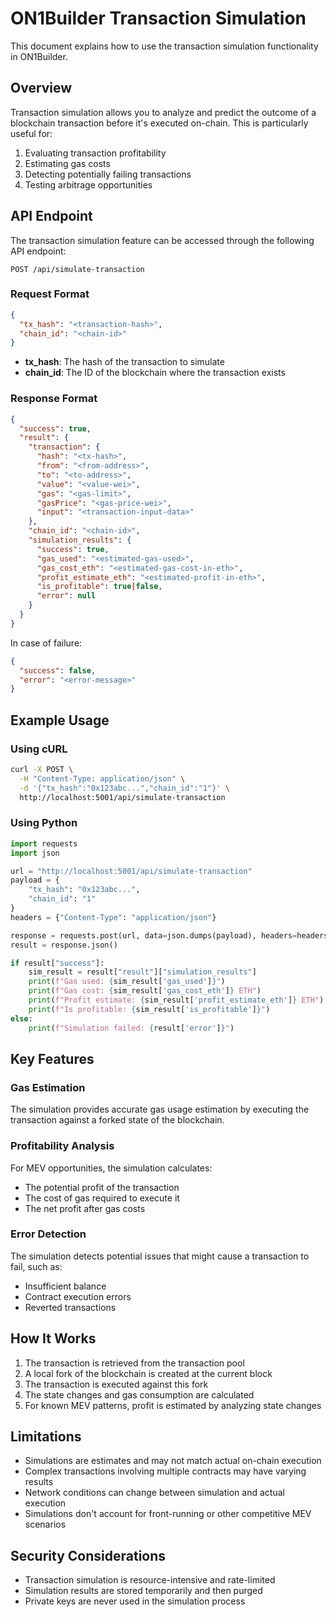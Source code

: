 # ON1Builder Transaction Simulation

This document explains how to use the transaction simulation functionality in ON1Builder.

## Overview

Transaction simulation allows you to analyze and predict the outcome of a blockchain transaction before it's executed on-chain. This is particularly useful for:

1. Evaluating transaction profitability
2. Estimating gas costs
3. Detecting potentially failing transactions
4. Testing arbitrage opportunities

## API Endpoint

The transaction simulation feature can be accessed through the following API endpoint:

```
POST /api/simulate-transaction
```

### Request Format

```json
{
  "tx_hash": "<transaction-hash>",
  "chain_id": "<chain-id>"
}
```

- **tx_hash**: The hash of the transaction to simulate
- **chain_id**: The ID of the blockchain where the transaction exists

### Response Format

```json
{
  "success": true,
  "result": {
    "transaction": {
      "hash": "<tx-hash>",
      "from": "<from-address>",
      "to": "<to-address>",
      "value": "<value-wei>",
      "gas": "<gas-limit>",
      "gasPrice": "<gas-price-wei>",
      "input": "<transaction-input-data>"
    },
    "chain_id": "<chain-id>",
    "simulation_results": {
      "success": true,
      "gas_used": "<estimated-gas-used>",
      "gas_cost_eth": "<estimated-gas-cost-in-eth>",
      "profit_estimate_eth": "<estimated-profit-in-eth>",
      "is_profitable": true|false,
      "error": null
    }
  }
}
```

In case of failure:

```json
{
  "success": false,
  "error": "<error-message>"
}
```

## Example Usage

### Using cURL

```bash
curl -X POST \
  -H "Content-Type: application/json" \
  -d '{"tx_hash":"0x123abc...","chain_id":"1"}' \
  http://localhost:5001/api/simulate-transaction
```

### Using Python

```python
import requests
import json

url = "http://localhost:5001/api/simulate-transaction"
payload = {
    "tx_hash": "0x123abc...",
    "chain_id": "1"
}
headers = {"Content-Type": "application/json"}

response = requests.post(url, data=json.dumps(payload), headers=headers)
result = response.json()

if result["success"]:
    sim_result = result["result"]["simulation_results"]
    print(f"Gas used: {sim_result['gas_used']}")
    print(f"Gas cost: {sim_result['gas_cost_eth']} ETH")
    print(f"Profit estimate: {sim_result['profit_estimate_eth']} ETH")
    print(f"Is profitable: {sim_result['is_profitable']}")
else:
    print(f"Simulation failed: {result['error']}")
```

## Key Features

### Gas Estimation

The simulation provides accurate gas usage estimation by executing the transaction against a forked state of the blockchain.

### Profitability Analysis

For MEV opportunities, the simulation calculates:
- The potential profit of the transaction
- The cost of gas required to execute it
- The net profit after gas costs

### Error Detection

The simulation detects potential issues that might cause a transaction to fail, such as:
- Insufficient balance
- Contract execution errors
- Reverted transactions

## How It Works

1. The transaction is retrieved from the transaction pool
2. A local fork of the blockchain is created at the current block
3. The transaction is executed against this fork
4. The state changes and gas consumption are calculated
5. For known MEV patterns, profit is estimated by analyzing state changes

## Limitations

- Simulations are estimates and may not match actual on-chain execution
- Complex transactions involving multiple contracts may have varying results
- Network conditions can change between simulation and actual execution
- Simulations don't account for front-running or other competitive MEV scenarios

## Security Considerations

- Transaction simulation is resource-intensive and rate-limited
- Simulation results are stored temporarily and then purged
- Private keys are never used in the simulation process 